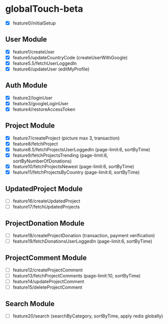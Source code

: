 # globalTouch-beta

- [x] feature0/initialSetup

## User Module

- [x] feature1/createUser
- [x] feature5/updateCountryCode (createUserWithGoogle)
- [x] feature5.5/fetchUserLoggedIn
- [x] feature6/updateUser (editMyProfile)

## Auth Module

- [x] feature2/loginUser
- [x] feature3/googleLoginUser
- [x] feature4/restoreAccessToken

## Project Module

- [x] feature7/createProject (picture max 3, transaction)
- [x] feature8/fetchProject
- [x] feature8.5/fetchProjectsUserLoggedIn (page-limit:6, sortByTime)
- [x] feature9/fetchProjectsTrending (page-limit:6, sortByNumberOfDonations)
- [x] feature10/fetchProjectsNewest (page-limit:6, sortByTime)
- [x] feature11/fetchProjectsByCountry (page-limit:6, sortByTime)

## UpdatedProject Module

- [ ] feature16/createUpdatedProject
- [ ] feature17/fetchUpdatedProjects

## ProjectDonation Module

- [ ] feature18/createProjectDonation (transaction, payment verification)
- [ ] feature19/fetchDonationsUserLoggedIn (page-limit:6, sortByTime)

## ProjectComment Module

- [ ] feature12/createProjectComment
- [ ] feature13/fetchProjectComments (page-limit:10, sortByTime)
- [ ] feature14/updateProjectComment
- [ ] feature15/deleteProjectComment

## Search Module

- [ ] feature20/search (searchByCategory, sortByTime, apply redis globally)
